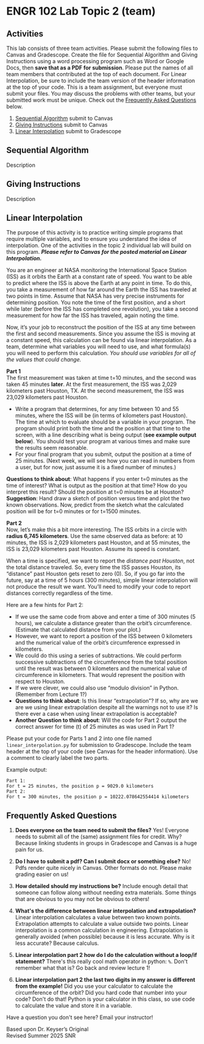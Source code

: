 # ENGR 102 Lab Topic 2 (team)

## Activities
This lab consists of three team activities. Please submit the following files to Canvas and Gradescope. Create the file for Sequential Algorithm and Giving Instructions using a word processing program such as Word or Google Docs, then **save that as a PDF for submission**. Please put the names of all team members that contributed at the top of each document. For Linear Interpolation, be sure to include the team version of the header information at the top of your code. This is a team assignment, but everyone must submit your files. You may discuss the problems with other teams, but your submitted work must be unique. Check out the [Frequently Asked Questions](#frequently-asked-questions) below. 

1. [Sequential Algorithm](#sequential-algorithm) submit to Canvas
2. [Giving Instructions](#giving-instructions) submit to Canvas
3. [Linear Interpolation](#linear-interpolation) submit to Gradescope

## Sequential Algorithm
Description

## Giving Instructions
Description

## Linear Interpolation
The purpose of this activity is to practice writing simple programs that require multiple variables, and to ensure you understand the idea of interpolation. One of the activities in the topic 2 individual lab will build on this program. ***Please refer to Canvas for the posted material on Linear Interpolation.***

You are an engineer at NASA monitoring the International Space Station (ISS) as it orbits the Earth at a constant rate of speed. You want to be able to predict where the ISS is above the Earth at any point in time. To do this, you take a measurement of how far around the Earth the ISS has traveled at two points in time. Assume that NASA has very precise instruments for determining position. You note the time of the first position, and a short while later (before the ISS has completed one revolution), you take a second measurement for how far the ISS has traveled, again noting the time.

Now, it’s your job to reconstruct the position of the ISS at any time between the first and second measurements. Since you assume the ISS is moving at a constant speed, this calculation can be found via linear interpolation. As a team, determine what variables you will need to use, and what formula(s) you will need to perform this calculation. *You should use variables for all of the values that could change.*

**Part 1**<br/>
The first measurement was taken at time t=10 minutes, and the second was taken 45 minutes **later**. At the first measurement, the ISS was 2,029 kilometers past Houston, TX. At the second measurement, the ISS was 23,029 kilometers past Houston.

-	Write a program that determines, for any time between 10 and 55 minutes, where the ISS will be (in terms of kilometers past Houston). The time at which to evaluate should be a variable in your program. The program should print both the time and the position at that time to the screen, with a line describing what is being output (**see example output below**). You should test your program at various times and make sure the results seem reasonable.
-	For your final program that you submit, output the position at a time of 25 minutes. (Next week, we will see how you can read in numbers from a user, but for now, just assume it is a fixed number of minutes.)

**Questions to think about**: What happens if you enter t=0 minutes as the time of interest? What is output as the position at that time? How do you interpret this result? Should the position at t=0 minutes be at Houston? **Suggestion**: Hand draw a sketch of position versus time and plot the two known observations. Now, predict from the sketch what the calculated position will be for t=0 minutes or for t=1500 minutes.

**Part 2**<br/>
Now, let’s make this a bit more interesting. The ISS orbits in a circle with **radius 6,745 kilometers**. Use the same observed data as before: at 10 minutes, the ISS is 2,029 kilometers past Houston, and at 55 minutes, the ISS is 23,029 kilometers past Houston. Assume its speed is constant.  

When a time is specified, we want to report the *distance past Houston*, not the total distance traveled. So, every time the ISS passes Houston, its “distance” past Houston gets reset to zero (0). So, if you go far into the future, say at a time of 5 hours (300 minutes), simple linear interpolation will not produce the result we want. You’ll need to modify your code to report distances correctly regardless of the time.

Here are a few hints for Part 2:
-	If we use the same code from above and enter a time of 300 minutes (5 hours), we calculate a distance greater than the orbit’s circumference. (Estimate that calculated distance from your plot.)
-	However, we want to report a position of the ISS between 0 kilometers and the numerical value of the orbit’s circumference expressed in kilometers.
-	We could do this using a series of subtractions. We could perform successive subtractions of the circumference from the total position until the result was between 0 kilometers and the numerical value of circumference in kilometers. That would represent the position with respect to Houston. 
-	If we were clever, we could also use “modulo division” in Python. (Remember from Lecture 1?)
-	**Questions to think about**: Is this linear “extrapolation”? If so, why are we are we using linear extrapolation despite all the warnings not to use it? Is there ever a case when using linear extrapolation is acceptable?
-	**Another Question to think about**: Will the code for Part 2 output the correct answer for time (t) of 25 minutes as was used in Part 1?

Please put your code for Parts 1 and 2 into one file named `linear_interpolation.py` for submission to Gradescope. Include the team header at the top of your code (see Canvas for the header information). Use a comment to clearly label the two parts.

Example output:
```
Part 1:
For t = 25 minutes, the position p = 9029.0 kilometers
Part 2:
For t = 300 minutes, the position p = 10222.078642554414 kilometers
```

## Frequently Asked Questions
1. **Does everyone on the team need to submit the files?** Yes! Everyone needs to submit all of the (same) assignment files for credit. Why? Because linking students in groups in Gradescope and Canvas is a huge pain for us.

2. **Do I have to submit a pdf? Can I submit docx or something else?** No! Pdfs render quite nicely in Canvas. Other formats do not. Please make grading easier on us!

3. **How detailed should my instructions be?** Include enough detail that someone can follow along without needing extra materials. Some things that are obvious to you may not be obvious to others!
  
4. **What's the difference between linear interpolation and extrapolation?** Linear interpolation calculates a value between two known points. Extrapolation attempts to calculate a value outside two points. Linear interpolation is a common calculation in engineering. Extrapolation is generally avoided (when possible) because it is less accurate. Why is it less accurate? Because calculus.

5. **Linear interpolation part 2 how do I do the calculation without a loop/if statement?** There's this really cool math operator in python: `%`. Don't remember what that is? Go back and review lecture 1!

6. **Linear interpolation part 2 the last two digits in my answer is different from the example!** Did you use your calculator to calculate the circumference of the orbit? Did you hard code that number into your code? Don't do that! Python is your calculator in this class, so use code to calculate the value and store it in a variable.

Have a question you don't see here? Email your instructor!

Based upon Dr. Keyser’s Original<br/>
Revised Summer 2025 SNR
